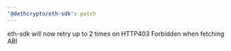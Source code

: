 ```yaml
---
'@dethcrypto/eth-sdk': patch
---
```


eth-sdk will now retry up to 2 times on HTTP403 Forbidden when fetching ABI
